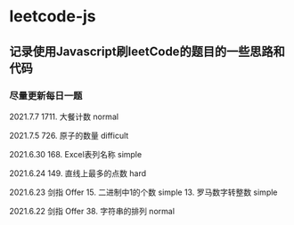 # leetcode-js

## 记录使用Javascript刷leetCode的题目的一些思路和代码

### 尽量更新每日一题

2021.7.7
1711. 大餐计数 normal

2021.7.5
726. 原子的数量 difficult

2021.6.30
168. Excel表列名称 simple

2021.6.24
149. 直线上最多的点数 hard

2021.6.23
剑指 Offer 15. 二进制中1的个数 simple
13. 罗马数字转整数 simple

2021.6.22
剑指 Offer 38. 字符串的排列 normal

